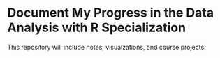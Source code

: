 # Document My Progress in the Data Analysis with R Specialization
This repository will include notes, visualzations, and course projects.
